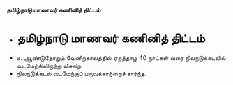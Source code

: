 **தமிழ்நாடு மாணவர் கணினித் திட்டம்**
- # தமிழ்நாடு மாணவர் கணினித் திட்டம்
- a. ஆண்டுதோறும் வேனிற்காலத்தில் ஏறத்தாழ 40 நாட்கள் வரை நிலநடுக்கடலில் வடமேற்கிலிருந்து வீசுகிற
- நிலநடுக்கடல் வடமேற்குப் பருவக்காற்றைச் சார்ந்த.


